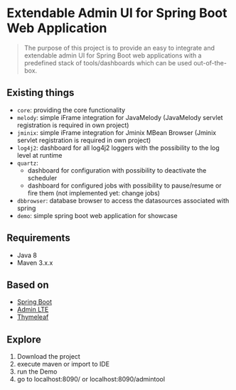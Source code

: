 # Extendable Admin UI for Spring Boot Web Application
> The purpose of this project is to provide an easy to integrate and extendable admin UI for Spring Boot web applications with a predefined stack of tools/dashboards which can be used out-of-the-box.

## Existing things
* `core`: providing the core functionality
* `melody`: simple iFrame integration for JavaMelody (JavaMelody servlet registration is required in own project)
* `jminix`: simple iFrame integration for Jminix MBean Browser (Jminix servlet registration is required in own project)
* `log4j2`: dashboard for all log4j2 loggers with the possibility to the log level at runtime
* `quartz`: 
  * dashboard for configuration with possibility to deactivate the scheduler
  * dashboard for configured jobs with possibility to pause/resume or fire them (not implemented yet: change jobs)
* `dbbrowser`: database browser to access the datasources associated with spring
* `demo`: simple spring boot web application for showcase

## Requirements
* Java 8
* Maven 3.x.x

## Based on
* [Spring Boot ](http://projects.spring.io/spring-boot/)
* [Admin LTE](https://almsaeedstudio.com/preview)
* [Thymeleaf](http://www.thymeleaf.org/)

## Explore
1. Download the project
2. execute maven or import to IDE
3. run the Demo
4. go to localhost:8090/ or localhost:8090/admintool